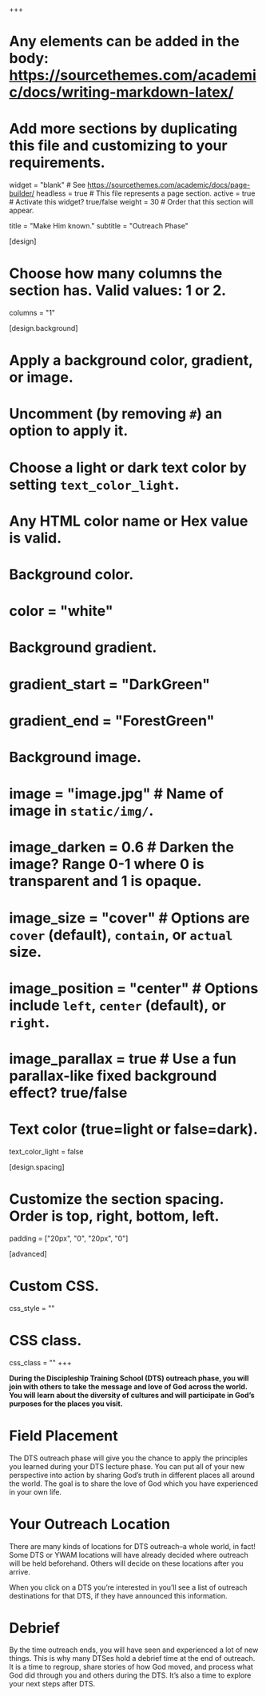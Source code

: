 +++
# Any elements can be added in the body: https://sourcethemes.com/academic/docs/writing-markdown-latex/
# Add more sections by duplicating this file and customizing to your requirements.

widget = "blank"  # See https://sourcethemes.com/academic/docs/page-builder/
headless = true  # This file represents a page section.
active = true  # Activate this widget? true/false
weight = 30  # Order that this section will appear.

title = "Make Him known."
subtitle = "Outreach Phase"

[design]
  # Choose how many columns the section has. Valid values: 1 or 2.
  columns = "1"

[design.background]
  # Apply a background color, gradient, or image.
  #   Uncomment (by removing `#`) an option to apply it.
  #   Choose a light or dark text color by setting `text_color_light`.
  #   Any HTML color name or Hex value is valid.

  # Background color.
  # color = "white"

  # Background gradient.
  # gradient_start = "DarkGreen"
  # gradient_end = "ForestGreen"

  # Background image.
  # image = "image.jpg"  # Name of image in `static/img/`.
  # image_darken = 0.6  # Darken the image? Range 0-1 where 0 is transparent and 1 is opaque.
  # image_size = "cover"  #  Options are `cover` (default), `contain`, or `actual` size.
  # image_position = "center"  # Options include `left`, `center` (default), or `right`.
  # image_parallax = true  # Use a fun parallax-like fixed background effect? true/false

  # Text color (true=light or false=dark).
  text_color_light = false

[design.spacing]
  # Customize the section spacing. Order is top, right, bottom, left.
  padding = ["20px", "0", "20px", "0"]

[advanced]
 # Custom CSS.
 css_style = ""

 # CSS class.
 css_class = ""
+++

**During the Discipleship Training School (DTS) outreach phase, you will join with others to take the message and love of God across the world. You will learn about the diversity of cultures and will participate in God’s purposes for the places you visit.**

# Field Placement

The DTS outreach phase will give you the chance to apply the principles you learned during your DTS lecture phase. You can put all of your new perspective into action by sharing God’s truth in different places all around the world. The goal is to share the love of God which you have experienced in your own life.

# Your Outreach Location

There are many kinds of locations for DTS outreach–a whole world, in fact! Some DTS or YWAM locations will have already decided where outreach will be held beforehand. Others will decide on these locations after you arrive.

When you click on a DTS you’re interested in you’ll see a list of outreach destinations for that DTS, if they have announced this information.

# Debrief

By the time outreach ends, you will have seen and experienced a lot of new things. This is why many DTSes hold a debrief time at the end of outreach. It is a time to regroup, share stories of how God moved, and process what God did through you and others during the DTS. It’s also a time to explore your next steps after DTS.
